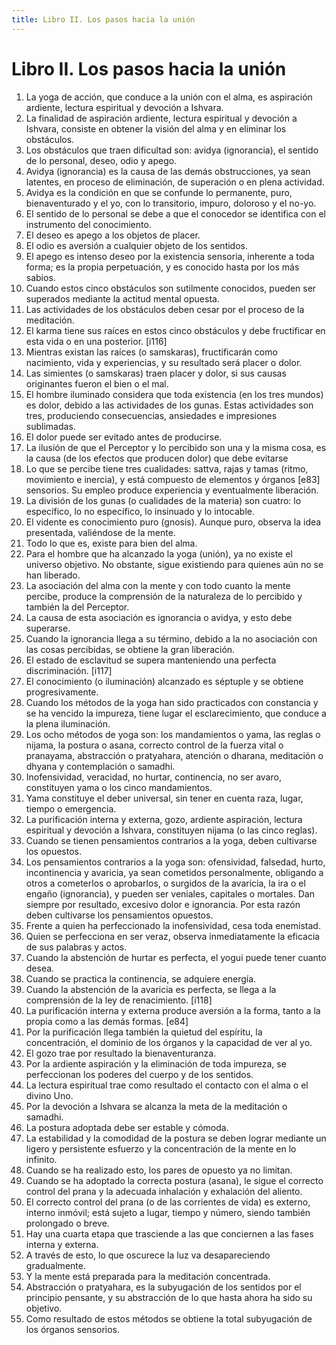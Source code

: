 ```yaml
---
title: Libro II. Los pasos hacia la unión 
---
```


# Libro II. Los pasos hacia la unión 

1. La yoga de acción, que conduce a la unión con el alma, es aspiración ardiente, lectura espiritual y devoción a Ishvara. <af book="2" af="1"/>
2. La finalidad de aspiración ardiente, lectura espiritual y devoción a Ishvara, consiste en obtener la visión del alma y en eliminar los obstáculos. <af book="2" af="2"/>
3. Los obstáculos que traen dificultad son: avidya (ignorancia), el sentido de lo personal, deseo, odio y apego. <af book="2" af="3"/>
4. Avidya (ignorancia) es la causa de las demás obstrucciones, ya sean latentes, en proceso de eliminación, de superación o en plena actividad. <af book="2" af="4"/>
5. Avidya es la condición en que se confunde lo permanente, puro, bienaventurado y el yo, con lo transitorio, impuro, doloroso y el no-yo. <af book="2" af="5"/>
6. El sentido de lo personal se debe a que el conocedor se identifica con el instrumento del conocimiento. <af book="2" af="6"/>
7. El deseo es apego a los objetos de placer. <af book="2" af="7"/>
8. El odio es aversión a cualquier objeto de los sentidos. <af book="2" af="8"/>
9. El apego es intenso deseo por la existencia sensoria, inherente a toda forma; es la propia perpetuación, y es conocido hasta por los más sabios. <af book="2" af="9"/>
10. Cuando estos cinco obstáculos son sutilmente conocidos, pueden ser superados mediante la actitud mental opuesta. <af book="2" af="10"/>
11. Las actividades de los obstáculos deben cesar por el proceso de la meditación. <af book="2" af="11"/>
12. El karma tiene sus raíces en estos cinco obstáculos y debe fructificar en esta vida o en una posterior. [i116] <af book="2" af="12"/>
13. Mientras existan las raíces (o samskaras), fructificarán como nacimiento, vida y experiencias, y su resultado será placer o dolor. <af book="2" af="13"/>
14. Las simientes (o samskaras) traen placer y dolor, si sus causas originantes fueron el bien o el mal. <af book="2" af="14"/>
15. El hombre iluminado considera que toda existencia (en los tres mundos) es dolor, debido a las actividades de los gunas. Estas actividades son tres, produciendo consecuencias, ansiedades e impresiones sublimadas. <af book="2" af="15"/>
16. El dolor puede ser evitado antes de producirse. <af book="2" af="16"/>
17. La ilusión de que el Perceptor y lo percibido son una y la misma cosa, es la causa (de los efectos que producen dolor) que debe evitarse <af book="2" af="17"/>
18. Lo que se percibe tiene tres cualidades: sattva, rajas y tamas (ritmo, movimiento e inercia), y está compuesto de elementos y órganos [e83] sensorios. Su empleo produce experiencia y eventualmente liberación. <af book="2" af="18"/>
19. La división de los gunas (o cualidades de la materia) son cuatro: lo específico, lo no específico, lo insinuado y lo intocable. <af book="2" af="19"/>
20. El vidente es conocimiento puro (gnosis). Aunque puro, observa la idea presentada, valiéndose de la mente. <af book="2" af="2"/>
21. Todo lo que es, existe para bien del alma. <af book="2" af="21"/>
22. Para el hombre que ha alcanzado la yoga (unión), ya no existe el universo objetivo. No obstante, sigue existiendo para quienes aún no se han liberado. <af book="2" af="22"/>
23. La asociación del alma con la mente y con todo cuanto la mente percibe, produce la comprensión de la naturaleza de lo percibido y también la del Perceptor. <af book="2" af="23"/>
24. La causa de esta asociación es ignorancia o avidya, y esto debe superarse. <af book="2" af="24"/>
25. Cuando la ignorancia llega a su término, debido a la no asociación con las cosas percibidas, se obtiene la gran liberación. <af book="2" af="25"/>
26. El estado de esclavitud se supera manteniendo una perfecta discriminación. [i117] <af book="2" af="26"/>
27. El conocimiento (o iluminación) alcanzado es séptuple y se obtiene progresivamente. <af book="2" af="27"/>
28. Cuando los métodos de la yoga han sido practicados con constancia y se ha vencido la impureza, tiene lugar el esclarecimiento, que conduce a la plena iluminación. <af book="2" af="28"/>
29. Los ocho métodos de yoga son: los mandamientos o yama, las reglas o nijama, la postura o asana, correcto control de la fuerza vital o pranayama, abstracción o pratyahara, atención o dharana, meditación o dhyana y contemplación o samadhi. <af book="2" af="29"/>
30. Inofensividad, veracidad, no hurtar, continencia, no ser avaro, constituyen yama o los cinco mandamientos. <af book="2" af="30"/>
31. Yama constituye el deber universal, sin tener en cuenta raza, lugar, tiempo o emergencia. <af book="2" af="31"/>
32. La purificación interna y externa, gozo, ardiente aspiración, lectura espiritual y devoción a Ishvara, constituyen nijama (o las cinco reglas). <af book="2" af="32"/>
33. Cuando se tienen pensamientos contrarios a la yoga, deben cultivarse los opuestos. <af book="2" af="33"/>
34. Los pensamientos contrarios a la yoga son: ofensividad, falsedad, hurto, incontinencia y avaricia, ya sean cometidos personalmente, obligando a otros a cometerlos o aprobarlos, o surgidos de la avaricia, la ira o el engaño (ignorancia), y pueden ser veniales, capitales o mortales. Dan siempre por resultado, excesivo dolor e ignorancia. Por esta razón deben cultivarse los pensamientos opuestos. <af book="2" af="34"/>
35. Frente a quien ha perfeccionado la inofensividad, cesa toda enemistad. <af book="2" af="35"/>
36. Quien se perfecciona en ser veraz, observa inmediatamente la eficacia de sus palabras y actos. <af book="2" af="36"/>
37. Cuando la abstención de hurtar es perfecta, el yogui puede tener cuanto desea. <af book="2" af="37"/>
38. Cuando se practica la continencia, se adquiere energía. <af book="2" af="38"/>
39. Cuando la abstención de la avaricia es perfecta, se llega a la comprensión de la ley de renacimiento. [i118] <af book="2" af="39"/>
40. La purificación interna y externa produce aversión a la forma, tanto a la propia como a las demás formas. [e84] <af book="2" af="40"/>
41. Por la purificación llega también la quietud del espíritu, la concentración, el dominio de los órganos y la capacidad de ver al yo. <af book="2" af="41"/>
42. El gozo trae por resultado la bienaventuranza. <af book="2" af="42"/>
43. Por la ardiente aspiración y la eliminación de toda impureza, se perfeccionan los poderes del cuerpo y de los sentidos. <af book="2" af="43"/>
44. La lectura espiritual trae como resultado el contacto con el alma o el divino Uno. <af book="2" af="44"/>
45. Por la devoción a Ishvara se alcanza la meta de la meditación o samadhi. <af book="2" af="45"/>
46. La postura adoptada debe ser estable y cómoda. <af book="2" af="46"/>
47. La estabilidad y la comodidad de la postura se deben lograr mediante un ligero y persistente esfuerzo y la concentración de la mente en lo infinito. <af book="2" af="47"/>
48. Cuando se ha realizado esto, los pares de opuesto ya no limitan. <af book="2" af="48"/>
49. Cuando se ha adoptado la correcta postura (asana), le sigue el correcto control del prana y la adecuada inhalación y exhalación del aliento. <af book="2" af="49"/>
50. El correcto control del prana (o de las corrientes de vida) es externo, interno  inmóvil; está sujeto a lugar, tiempo y número, siendo también prolongado o breve. <af book="2" af="50"/>
51. Hay una cuarta etapa que trasciende a las que conciernen a las fases interna y externa. <af book="2" af="51"/>
52. A través de esto, lo que oscurece la luz va desapareciendo gradualmente. <af book="2" af="52"/>
53. Y la mente está preparada para la meditación concentrada. <af book="2" af="53"/>
54. Abstracción o pratyahara, es la subyugación de los sentidos por el principio pensante, y su abstracción de lo que hasta ahora ha sido su objetivo. <af book="2" af="54"/>
55. Como resultado de estos métodos se obtiene la total subyugación de los órganos sensorios. <af book="2" af="55"/>
